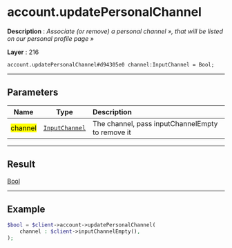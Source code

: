 # account.updatePersonalChannel

**Description** : *Associate \(or remove\) a personal channel &raquo;, that will be listed on our personal profile page &raquo;*

**Layer** : 216

```tl
account.updatePersonalChannel#d94305e0 channel:InputChannel = Bool;
```

---

## Parameters

| Name | Type | Description |
| :---: | :---: | :--- |
| <mark>channel</mark> | [`InputChannel`](type/InputChannel) | The channel, pass inputChannelEmpty to remove it |

---

## Result

[Bool](type/Bool)

---

## Example

```php
$bool = $client->account->updatePersonalChannel(
	channel : $client->inputChannelEmpty(),
);
```
